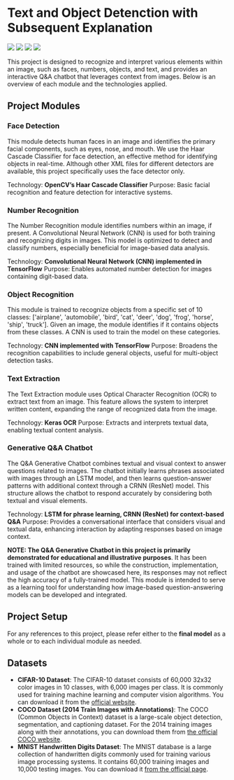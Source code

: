 # Text and Object Detenction with Subsequent Explanation

<div align="left">

<img src="https://img.shields.io/badge/PyTorch-grey?style=for-the-badge&logo=pytorch&logoColor=red" />
<img src="https://img.shields.io/badge/TensorFlow-grey?style=for-the-badge&logo=tensorflow&logoColor=orange" />
<img src="https://img.shields.io/badge/OpenCV-grey?style=for-the-badge&logo=opencv&logoColor=green" />

<img src="https://img.shields.io/badge/Keras-grey?style=for-the-badge&logo=keras&logoColor=D00000" />


</div>

This project is designed to recognize and interpret various elements within an image, such as faces, numbers, objects, and text, and provides an interactive Q&A chatbot that leverages context from images. Below is an overview of each module and the technologies applied.

## Project Modules
### Face Detection
This module detects human faces in an image and identifies the primary facial components, such as eyes, nose, and mouth. We use the Haar Cascade Classifier for face detection, an effective method for identifying objects in real-time. Although other XML files for different detectors are available, this project specifically uses the face detector only.

Technology: **OpenCV’s Haar Cascade Classifier**
Purpose: Basic facial recognition and feature detection for interactive systems.

### Number Recognition
The Number Recognition module identifies numbers within an image, if present. A Convolutional Neural Network (CNN) is used for both training and recognizing digits in images. This model is optimized to detect and classify numbers, especially beneficial for image-based data analysis.

Technology: **Convolutional Neural Network (CNN) implemented in TensorFlow**
Purpose: Enables automated number detection for images containing digit-based data.

### Object Recognition
This module is trained to recognize objects from a specific set of 10 classes: ['airplane', 'automobile', 'bird', 'cat', 'deer', 'dog', 'frog', 'horse', 'ship', 'truck']. Given an image, the module identifies if it contains objects from these classes. A CNN is used to train the model on these categories.

Technology: **CNN implemented with TensorFlow**
Purpose: Broadens the recognition capabilities to include general objects, useful for multi-object detection tasks.

### Text Extraction
The Text Extraction module uses Optical Character Recognition (OCR) to extract text from an image. This feature allows the system to interpret written content, expanding the range of recognized data from the image.

Technology: **Keras OCR**
Purpose: Extracts and interprets textual data, enabling textual content analysis.

### Generative Q&A Chatbot
The Q&A Generative Chatbot combines textual and visual context to answer questions related to images. The chatbot initially learns phrases associated with images through an LSTM model, and then learns question-answer patterns with additional context through a CRNN (ResNet) model. This structure allows the chatbot to respond accurately by considering both textual and visual elements.

Technology: **LSTM for phrase learning, CRNN (ResNet) for context-based Q&A**
Purpose: Provides a conversational interface that considers visual and textual data, enhancing interaction by adapting responses based on image context.

**NOTE: The Q&A Generative Chatbot in this project is primarily demonstrated for educational and illustrative purposes**. It has been trained with limited resources, so while the construction, implementation, and usage of the chatbot are showcased here, its responses may not reflect the high accuracy of a fully-trained model. This module is intended to serve as a learning tool for understanding how image-based question-answering models can be developed and integrated.

## Project Setup 
For any references to this project, please refer either to the **final model** as a whole or to each individual module as needed.

## Datasets
- **CIFAR-10 Dataset**: The CIFAR-10 dataset consists of 60,000 32x32 color images in 10 classes, with 6,000 images per class. It is commonly used for training machine learning and computer vision algorithms. You can download it from the [official website](https://www.cs.toronto.edu/~kriz/cifar.html).
- **COCO Dataset (2014 Train Images with Annotations)**: The COCO (Common Objects in Context) dataset is a large-scale object detection, segmentation, and captioning dataset. For the 2014 training images along with their annotations, you can download them from [the official COCO website](https://cocodataset.org/).
- **MNIST Handwritten Digits Dataset**: The MNIST database is a large collection of handwritten digits commonly used for training various image processing systems. It contains 60,000 training images and 10,000 testing images. You can download it [from the official page](https://yann.lecun.com/exdb/mnist/).
